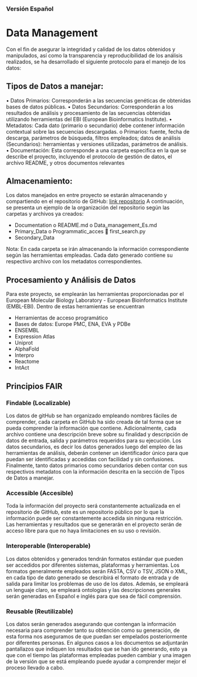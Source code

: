 ### Versión Español 
# Data Management
Con el fin de asegurar la integridad y calidad de los datos obtenidos y manipulados, así como la transparencia y reproducibilidad de los análisis realizados, se ha desarrollado el siguiente protocolo para el manejo de los datos:

## Tipos de Datos a manejar:
•	Datos Primarios: Corresponderán a las secuencias genéticas de obtenidas bases de datos públicas.
•	Datos Secundarios: Corresponderán a los resultados de análisis y procesamiento de las secuencias obtenidas utilizando herramientas del EBI (European Bioinformatics Institute).
•	Metadatos: Cada dato (primario o secundario) debe contener información contextual sobre las secuencias descargadas.
o	Primarios: fuente, fecha de descarga, parámetros de búsqueda, filtros empleados; datos de análisis (Secundarios): herramientas y versiones utilizadas, parámetros de análisis.
•	Documentación: Esta corresponde a una carpeta especifica en la que se describe el proyecto, incluyendo el protocolo de gestión de datos, el archivo README, y otros documentos relevantes

## Almacenamiento:
Los datos manejados en entre proyecto se estarán almacenando y compartiendo en el repositorio de GitHub: [link repositorio](https://github.com/YAMontenegroBacca/EBI_Huntington-s_disease.git)
A continuación, se presenta un ejemplo de la organización del repositorio según las carpetas y archivos ya creados:
-	Documentation 
o	README.md
o	Data_management_Es.md
-	Primary_Data
o	Programmatic_acces
	first_search.py
-	Secondary_Data

Nota: En cada carpeta se irán almacenando la información correspondiente según las herramientas empleadas. Cada dato generado contiene su respectivo archivo con los metadatos correspondientes. 

## Procesamiento y Análisis de Datos
Para este proyecto, se emplearán las herramientas proporcionadas por el European Molecular Biology Laboratory - European Bioinformatics Institute (EMBL-EBI). Dentro de estas herramientas se encuentran
-	Herramientas de acceso programático
-	Bases de datos: Europe PMC, ENA, EVA y PDBe
-	ENSEMBL
-	Expression Atlas
-	Uniprot
-	AlphaFold
-	Interpro
-	Reactome
-	IntAct

## Principios FAIR 
### Findable (Localizable)
Los datos de gitHub se han organizado empleando nombres fáciles de comprender, cada carpeta en GitHub ha sido creada de tal forma que se pueda comprender la información que contiene. Adicionalmente, cada archivo contiene una descripción breve sobre su finalidad y descripción de datos de entrada, salida y parámetros requeridos para su ejecución.
Los datos secundarios, es decir los datos generados luego del empleo de las herramientas de análisis, deberán contener un identificador único para que puedan ser identificadas y accedidas con facilidad y sin confusiones. Finalmente, tanto datos primarios como secundarios deben contar con sus respectivos metadatos con la información descrita en la sección de Tipos de Datos a manejar.
### Accessible (Accesible)
Toda la información del proyecto será constantemente actualizada en el repositorio de GitHub, este es un repositorio público por lo que la información puede ser constantemente accedida sin ninguna restricción. Las herramientas y resultados que se generarán en el proyecto serán de acceso libre para que no haya limitaciones en su uso o revisión.
### Interoperable (Interoperable)
Los datos obtenidos y generados tendrán formatos estándar que pueden ser accedidos por diferentes sistemas, plataformas y herramientas. Los formatos generalmente empleados serán FASTA, CSV o TSV, JSON o XML, en cada tipo de dato generado se describirá el formato de entrada y de salida para limitar los problemas de uso de los datos. Además, se empleará un lenguaje claro, se empleará ontologías y las descripciones generales serán generadas en Español e inglés para que sea de fácil comprensión.  
### Reusable (Reutilizable)
Los datos serán generados asegurando que contengan la información necesaria para comprender tanto su obtención como su generación, de esta forma nos aseguramos de que puedan ser empelados posteriormente por diferentes personas. En algunos casos a los documentos se adjuntarán pantallazos que indiquen los resultados que se han ido generando, esto ya que con el tiempo las plataformas empleadas pueden cambiar y una imagen de la versión que se está empleando puede ayudar a comprender mejor el proceso llevado a cabo.

